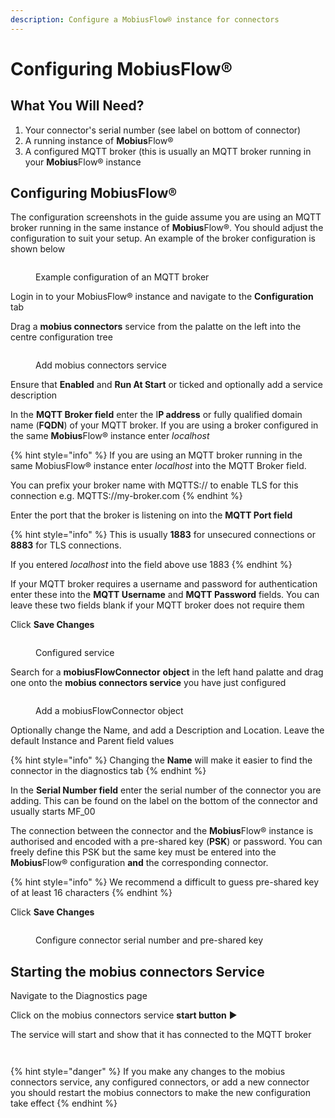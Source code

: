 ```yaml
---
description: Configure a MobiusFlow® instance for connectors
---
```


# Configuring MobiusFlow®

## What You Will Need?

1. Your connector's serial number (see label on bottom of connector)
2. A running instance of **Mobius**Flow®
3. A configured MQTT broker (this is usually an MQTT broker running in your **Mobius**Flow® instance

## Configuring MobiusFlow®

The configuration screenshots in the guide assume you are using an MQTT broker running in the same instance of **Mobius**Flow®. You should adjust the configuration to suit your setup. An example of the broker configuration is shown below

<figure><img src="../../../.gitbook/assets/Screenshot 2023-03-10 at 13.22.20.png" alt=""><figcaption><p>Example configuration of an MQTT broker</p></figcaption></figure>

Login in to your MobiusFlow® instance and navigate to the **Configuration** tab

Drag a **mobius connectors** service from the palatte on the left into the centre configuration tree

<figure><img src="../../../.gitbook/assets/Screenshot 2023-03-10 at 13.25.34.png" alt=""><figcaption><p>Add mobius connectors service</p></figcaption></figure>

Ensure that **Enabled** and **Run At Start** or ticked and optionally  add a service description

In the **MQTT Broker field** enter the I**P address** or fully qualified domain name (**FQDN**) of your MQTT broker. If you are using a broker configured in the same **Mobius**Flow® instance enter _localhost_

{% hint style="info" %}
If you are using an MQTT broker running in the same MobiusFlow® instance enter _localhost_ into the MQTT Broker field.

You can prefix your broker name with MQTTS:// to enable TLS for this connection e.g. MQTTS://my-broker.com
{% endhint %}

Enter the port that the broker is listening on into the **MQTT Port field**

{% hint style="info" %}
This is usually **1883** for unsecured connections or **8883** for TLS connections.

If you entered _localhost_ into the field above use 1883
{% endhint %}

If your MQTT broker requires a username and password for authentication enter these into the **MQTT Username** and **MQTT Password** fields. You can leave these two fields blank if your MQTT broker does not require them

Click **Save Changes**

<figure><img src="../../../.gitbook/assets/Screenshot 2023-03-10 at 13.26.43.png" alt=""><figcaption><p>Configured service</p></figcaption></figure>

Search for a **mobiusFlowConnector** **object** in the left hand palatte and drag one onto the **mobius connectors service** you have just configured

<figure><img src="../../../.gitbook/assets/Screenshot 2023-03-10 at 13.28.00.png" alt=""><figcaption><p>Add a mobiusFlowConnector object</p></figcaption></figure>

Optionally change the Name, and add a Description and Location. Leave the default Instance and Parent field values

{% hint style="info" %}
Changing the **Name** will make it easier to find the connector in the diagnostics tab
{% endhint %}

In the **Serial Number field** enter the serial number of the connector you are adding. This can be found on the label on the bottom of the connector and usually starts MF\_00

The connection between the connector and the **Mobius**Flow® instance is authorised and encoded with a pre-shared key (**PSK**) or password. You can freely define this PSK but the same key must be entered into the **Mobius**Flow® configuration **and** the corresponding connector.

{% hint style="info" %}
We recommend a difficult to guess pre-shared key of at least 16 characters
{% endhint %}

Click **Save Changes**

<figure><img src="../../../.gitbook/assets/Screenshot 2023-03-10 at 14.11.40.png" alt=""><figcaption><p>Configure connector serial number and pre-shared key</p></figcaption></figure>

## Starting the mobius connectors Service

Navigate to the Diagnostics page

Click on the mobius connectors service **start button** ▶️

The service will start and show that it has connected to the MQTT broker

<div>

<figure><img src="../../../.gitbook/assets/Screenshot 2023-03-10 at 14.13.16.png" alt=""><figcaption></figcaption></figure>

 

<figure><img src="../../../.gitbook/assets/Screenshot 2023-03-10 at 14.13.25.png" alt=""><figcaption></figcaption></figure>

</div>

{% hint style="danger" %}
If you make any changes to the mobius connectors service, any configured connectors, or add a new connector you should restart the mobius connectors to make the new configuration take effect
{% endhint %}
